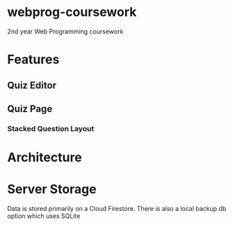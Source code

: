 # webprog-coursework
2nd year Web Programming coursework

# Features

## Quiz Editor

## Quiz Page

### Stacked Question Layout

# Architecture

# Server Storage
Data is stored primarily on a Cloud Firestore. There is also a local backup db option which uses SQLite